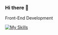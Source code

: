 ### Hi there 👋

Front-End Development

   

[![My Skills](https://skillicons.dev/icons?i=js,html,css,nodejs,figma&theme=light)](https://skillicons.dev)

